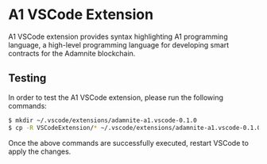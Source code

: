 # A1 VSCode Extension

A1 VSCode extension provides syntax highlighting A1 programming language, a high-level programming language for developing smart contracts for the Adamnite blockchain.

## Testing

In order to test the A1 VSCode extension, please run the following commands:

```sh
$ mkdir ~/.vscode/extensions/adamnite-a1.vscode-0.1.0
$ cp -R VSCodeExtension/* ~/.vscode/extensions/adamnite-a1.vscode-0.1.0/
```

Once the above commands are successfully executed, restart VSCode to apply the changes.
